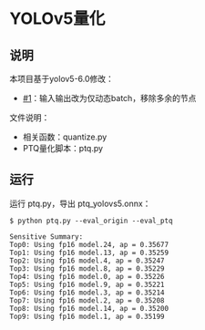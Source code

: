 
# YOLOv5量化
## 说明
本项目基于yolov5-6.0修改：
- [#1](https://github.com/Tongkaio/yolov5_quant/pull/1)：输入输出改为仅动态batch，移除多余的节点

文件说明：
- 相关函数：quantize.py
- PTQ量化脚本：ptq.py

## 运行
运行 ptq.py，导出 ptq_yolovs5.onnx： 
```shell
$ python ptq.py --eval_origin --eval_ptq

Sensitive Summary:
Top0: Using fp16 model.24, ap = 0.35677
Top1: Using fp16 model.13, ap = 0.35259
Top2: Using fp16 model.4, ap = 0.35247
Top3: Using fp16 model.8, ap = 0.35229
Top4: Using fp16 model.0, ap = 0.35226
Top5: Using fp16 model.9, ap = 0.35221
Top6: Using fp16 model.3, ap = 0.35214
Top7: Using fp16 model.2, ap = 0.35208
Top8: Using fp16 model.14, ap = 0.35200
Top9: Using fp16 model.1, ap = 0.35199
```